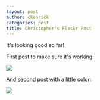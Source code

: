 ```yaml
---
layout: post
author: ckenrick
categories: post
title: Christopher's Flaskr Post
---
```


It's looking good so far!  

First post to make sure it's working:

<img src="http://i.imgur.com/agTJp33.png">

And second post with a little color:

<img src="http://i.imgur.com/XstQhRy.png">
